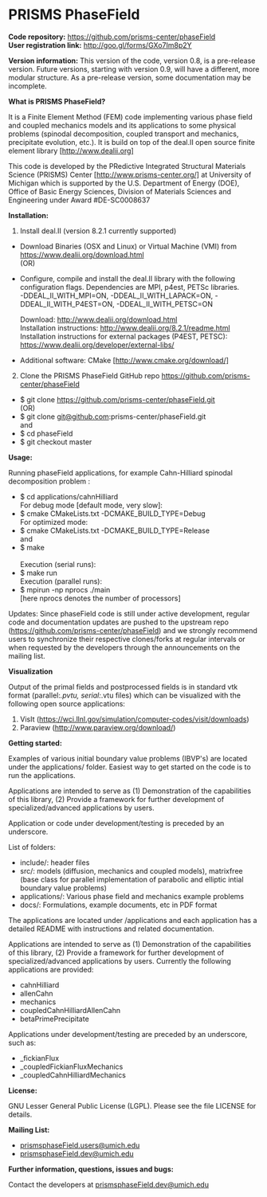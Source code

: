 PRISMS PhaseField
=================
<B>Code repository:</B> https://github.com/prisms-center/phaseField <br>
<B>User registration link:</B> http://goo.gl/forms/GXo7Im8p2Y

<B>Version information:</B>
This version of the code, version 0.8, is a pre-release version. Future versions, starting with version 0.9, will have a different, more modular structure. As a pre-release version, some documentation may be incomplete.
 
<B>What is PRISMS PhaseField?</B>

  It is a Finite Element Method (FEM) code implementing various phase field 
  and coupled mechanics models and its applications to some physical problems
  (spinodal decomposition, coupled transport and mechanics, precipitate evolution, etc.).
  It is build on top of the deal.II open source finite element library [http://www.dealii.org]
  
  This code is developed by the PRedictive Integrated Structural
  Materials Science (PRISMS) Center [http://www.prisms-center.org/]
  at University of Michigan which is supported by the U.S. Department 
  of Energy (DOE), Office of Basic Energy Sciences, Division of Materials Sciences 
  and Engineering under Award #DE-SC0008637

<B>Installation:</B> 

  1) Install deal.II (version 8.2.1 currently supported)<br>
  + Download Binaries (OSX and Linux) or  Virtual Machine (VMI) from https://www.dealii.org/download.html <br>
  (OR) <br>
  + Configure, compile and install the deal.II library with the 
  following configuration flags. Dependencies are MPI, p4est, PETSc libraries.<br>
     -DDEAL_II_WITH_MPI=ON, -DDEAL_II_WITH_LAPACK=ON, -DDEAL_II_WITH_P4EST=ON, -DDEAL_II_WITH_PETSC=ON

     Download: http://www.dealii.org/download.html <br>
     Installation instructions: http://www.dealii.org/8.2.1/readme.html <br>
     Installation instructions for external packages (P4EST, PETSC): https://www.dealii.org/developer/external-libs/ <br>

  + Additional software: CMake [http://www.cmake.org/download/] 

  2) Clone the PRISMS PhaseField GitHub repo https://github.com/prisms-center/phaseField<br>
  + $ git clone https://github.com/prisms-center/phaseField.git <br>
  (OR) <br>
  + $ git clone git@github.com:prisms-center/phaseField.git <br>
  and <br>
  + $ cd phaseField <br>
  + $ git checkout master <br>

<B>Usage:</B>

  Running phaseField applications, for example Cahn-Hilliard spinodal decomposition problem :<br> 
  + $ cd applications/cahnHilliard <br>
  For debug mode [default mode, very slow]: <br>
  + $ cmake CMakeLists.txt -DCMAKE_BUILD_TYPE=Debug <br>
  For optimized mode:<br>
  + $ cmake CMakeLists.txt -DCMAKE_BUILD_TYPE=Release <br>
  and <br>
  + $ make <br><br>
  Execution (serial runs): <br>
  + $ make run <br>
  Execution (parallel runs): <br>
  + $ mpirun -np nprocs ./main <br>
  [here nprocs denotes the number of processors]
  
  Updates: Since phaseField code is still under active development,
  regular code and documentation updates are pushed to the upstream
  repo (https://github.com/prisms-center/phaseField) and we strongly
  recommend users to synchronize their respective clones/forks at regular
  intervals or when requested by the developers through the
  announcements on the mailing list. 

<B>Visualization</B> 

  Output of the primal fields and postprocessed fields is in standard vtk 
  format (parallel:*.pvtu, serial:*.vtu files) which can be visualized with the 
  following open source applications:
  1. VisIt (https://wci.llnl.gov/simulation/computer-codes/visit/downloads)
  2. Paraview (http://www.paraview.org/download/)

<B>Getting started:</B>

  Examples of various initial boundary value problems (IBVP's) are located under the 
  applications/ folder. Easiest way to get started on the code is to 
  run the applications.

  Applications are intended to serve as (1) Demonstration of the
  capabilities of this library, (2) Provide a framework for
  further development of specialized/advanced applications by
  users. 

  Application or code under development/testing is preceded by an
  underscore. 

  List of folders:
  + include/: header files
  + src/: models (diffusion, mechanics and coupled models),
  matrixfree (base class for parallel implementation of parabolic and elliptic 
  intial boundary value problems)
  + applications/: Various phase field and mechanics example problems
  + docs/: Formulations, example documents, etc in PDF format

The applications are located under /applications and each
  application has a detailed README with instructions and related
  documentation.

  Applications are intended to serve as (1) Demonstration of the
  capabilities of this library, (2) Provide a framework for
  further development of specialized/advanced applications by
  users. Currently the following applications are provided:
  + cahnHilliard
  + allenCahn
  + mechanics	
  + coupledCahnHilliardAllenCahn
  + betaPrimePrecipitate

Applications under development/testing are preceded by an
  underscore, such as:
  + _fickianFlux
  + _coupledFickianFluxMechanics
  + _coupledCahnHilliardMechanics

<B>License:</B>

  GNU Lesser General Public License (LGPL). Please see the file
  LICENSE for details.

<B>Mailing List:</B>
  
 + prismsphaseField.users@umich.edu	
 + prismsphaseField.dev@umich.edu  

<B>Further information, questions, issues and bugs:</B>

  Contact the developers at prismsphaseField.dev@umich.edu  
